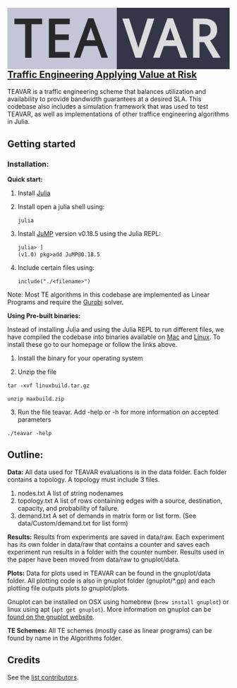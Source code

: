 <img src="www/img/logo.png" alt="teavar logo" style="float: left; margin-right: 10px;" /><br/><br/><br/><br/><br/><br/>
## [Traffic Engineering Applying Value at Risk](http://teavar.csail.mit.edu)

TEAVAR is a traffic engineering scheme that balances utilization and availability to provide bandwidth guarantees at a desired SLA. This codebase also includes a simulation framework that was used to test TEAVAR, as well as implementations of other traffice engineering algorithms in Julia.
## Getting started

### Installation: 
**Quick start:**

1. Install [Julia](https://julialang.org/)

2. Install open a julia shell using:
    ```
    julia
    ```

3. Install [JuMP](https://github.com/JuliaOpt/JuMP.jl) version v0.18.5 using the Julia REPL:
    ```
    julia> ]
    (v1.0) pkg>add JuMP@0.18.5 
    ```
  
4. Include certain files using:
    ```
    include("./<filename>")
    ```
    
Note: Most TE algorithms in this codebase are implemented as Linear Programs and require the [Gurobi](http://www.gurobi.com/) solver.


**Using Pre-built binaries:**

Instead of installing Julia and using the Julia REPL to run different files, we have compiled the codebase into binaries available on [Mac](http://teavar.csail.mit.edu/builds/mac) and [Linux](http://teavar.csail.mit.edu/builds/mac). To install these go to our homepage or follow the links above.

1. Install the binary for your operating system

2. Unzip the file
```
tar -xvf linuxbuild.tar.gz
```

```
unzip maxbuild.zip
```

3. Run the file teavar. Add -help or -h for more information on accepted parameters
```
./teavar -help
```

## Outline:

**Data:**
All data used for TEAVAR evaluations is in the data folder. Each folder contains a topology. A topology must include 3 files.

1. nodes.txt
    A list of string nodenames
2. topology.txt
    A list of rows containing edges with a source, destination, capacity, and probability of failure. 
3. demand.txt
    A set of demands in matrix form or list form. (See data/Custom/demand.txt for list form)

**Results:**
Results from experiments are saved in data/raw. Each experiment has its own folder in data/raw that contains a counter and saves each experiment run results in a folder with the counter number. Results used in the paper have been moved from data/raw to gnuplot/data. 

**Plots:**
Data for plots used in TEAVAR can be found in the gnuplot/data folder. All plotting code is also in gnuplot folder (gnuplot/*.gp) and each plotting file outputs plots to gnuplot/plots.

Gnuplot can be installed on OSX using homebrew (```brew install gnuplot```) or linux using apt (```apt get gnuplot```). More information on gnuplot can be [found on the gnuplot website](http://www.gnuplot.info/).

**TE Schemes:**
All TE schemes (mostly case as linear programs) can be found by name in the Algorithms folder.


## Credits
See the [list contributors](http://teavar.csail.mit.edu).
